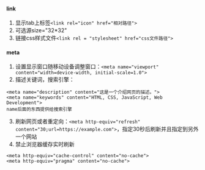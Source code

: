 #### link
1. 显示tab上标签`<link rel="icon" href="相对路径">`
2. 可选源size="32*32"
3. 链接css样式文件`<link rel = "stylesheet" href="css文件路径">`
#### meta
1. 设置显示窗口随移动设备调整窗口：`<meta name="viewport" content="width=device-width, initial-scale=1.0">`
2. 描述关键词，搜索引擎：
```
<meta name="description" content="这是一个介绍网页的描述。">
<meta name="keywords" content="HTML, CSS, JavaScript, Web Development">
name后面的东西提供给搜索引擎
```
3. 刷新网页或者重定向：`<meta http-equiv="refresh" content="30;url=https://example.com">`，指定30秒后刷新并且指定到另外一个网站
4. 禁止浏览器缓存实时刷新
```
<meta http-equiv="cache-control" content="no-cache">
<meta http-equiv="pragma" content="no-cache">
```